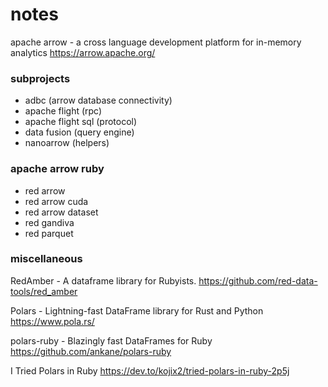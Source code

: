 # notes

apache arrow - a cross language development platform for in-memory analytics
https://arrow.apache.org/

### subprojects

- adbc (arrow database connectivity)
- apache flight (rpc)
- apache flight sql (protocol)
- data fusion (query engine)
- nanoarrow (helpers)

### apache arrow ruby

- red arrow
- red arrow cuda
- red arrow dataset
- red gandiva
- red parquet

### miscellaneous

RedAmber - A dataframe library for Rubyists.
https://github.com/red-data-tools/red_amber

Polars - Lightning-fast DataFrame library for Rust and Python
https://www.pola.rs/

polars-ruby - Blazingly fast DataFrames for Ruby
https://github.com/ankane/polars-ruby

I Tried Polars in Ruby
https://dev.to/kojix2/tried-polars-in-ruby-2p5j
